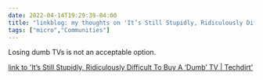 ```yaml
---
date: 2022-04-14T19:29:39-04:00
title: "linkblog: my thoughts on 'It’s Still Stupidly, Ridiculously Difficult To Buy A ‘Dumb’ TV | Techdirt'"
tags: ["micro","Communities"]
---
```

Losing dumb TVs is not an acceptable option.
 
[link to 'It’s Still Stupidly, Ridiculously Difficult To Buy A ‘Dumb’ TV | Techdirt'](https://www.techdirt.com/2022/04/14/its-still-stupidly-ridiculously-difficult-to-buy-a-dumb-tv/)

